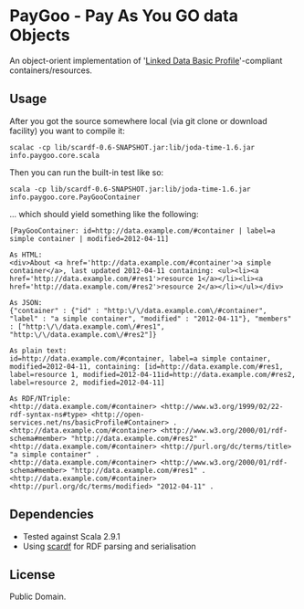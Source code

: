 # PayGoo - Pay As You GO data Objects

An object-orient implementation of '[Linked Data Basic Profile](http://www.w3.org/Submission/2012/SUBM-ldbp-20120326/ "Linked Data Basic Profile 1.0")'-compliant containers/resources.

## Usage

After you got the source somewhere local (via git clone or download facility) you want to compile it:

	scalac -cp lib/scardf-0.6-SNAPSHOT.jar:lib/joda-time-1.6.jar info.paygoo.core.scala

Then you can run the built-in test like so:

	scala -cp lib/scardf-0.6-SNAPSHOT.jar:lib/joda-time-1.6.jar info.paygoo.core.PayGooContainer

... which should yield something like the following:

	[PayGooContainer: id=http://data.example.com/#container | label=a simple container | modified=2012-04-11]

	As HTML:
	<div>About <a href='http://data.example.com/#container'>a simple container</a>, last updated 2012-04-11 containing: <ul><li><a href='http://data.example.com/#res1'>resource 1</a></li><li><a href='http://data.example.com/#res2'>resource 2</a></li></ul></div>

	As JSON:
	{"container" : {"id" : "http:\/\/data.example.com\/#container", "label" : "a simple container", "modified" : "2012-04-11"}, "members" : ["http:\/\/data.example.com\/#res1", "http:\/\/data.example.com\/#res2"]}

	As plain text:
	id=http://data.example.com/#container, label=a simple container, modified=2012-04-11, containing: [id=http://data.example.com/#res1, label=resource 1, modified=2012-04-11id=http://data.example.com/#res2, label=resource 2, modified=2012-04-11]

	As RDF/NTriple:
	<http://data.example.com/#container> <http://www.w3.org/1999/02/22-rdf-syntax-ns#type> <http://open-services.net/ns/basicProfile#Container> .
	<http://data.example.com/#container> <http://www.w3.org/2000/01/rdf-schema#member> "http://data.example.com/#res2" .
	<http://data.example.com/#container> <http://purl.org/dc/terms/title> "a simple container" .
	<http://data.example.com/#container> <http://www.w3.org/2000/01/rdf-schema#member> "http://data.example.com/#res1" .
	<http://data.example.com/#container> <http://purl.org/dc/terms/modified> "2012-04-11" .
	
## Dependencies

* Tested against Scala 2.9.1
* Using [scardf](http://code.google.com/p/scardf/ "Scala RDF API - Google Project Hosting") for RDF parsing and serialisation

## License

Public Domain.